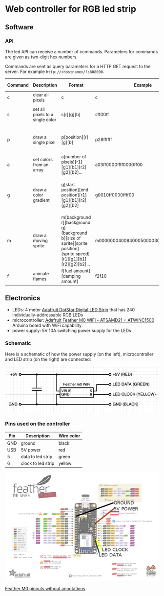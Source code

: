 # Web controller for RGB led strip

## 

## Software

### API

The led API can receive a number of commands. Parameters for commands
are given as two-digit hex numbers.

Commands are sent as query parameters for a HTTP GET request to the
server. For example `http://<hostname>/?s808000`.


| Command | Description | Format | Example | Explanation of example |
|---------|-------------|--------|---------|------------------------|
| c       | clear all pixels | c | c | turns off all pixels |
| s       | set all pixels to a single color | s[r][g][b] | sff00ff | set all pixels to bright magenta |
| p       | draw a single pixel | p[position][r][g][b] | p28ffffff | set pixel number 40 (0x28 in hex) to white |
| a       | set colors from an array | a[number of pixels][r1][g1][b1][r2][g2][b2]... | a03ff0000ffff0000ff00 | set three colors: red, yellow and green |
| g       | draw a color gradient | g[start position][end position][r1][g1][b1][r2][g2][b2] | g0010ff0000ffff00 | draw a 16 pixel gradient from red to yellow at the start of the led strip |
| m       | draw a moving sprite | m[background r][background g][background b][size of sprite][sprite position][sprite speed][r1][g1][b1][r2][g2][b2]... | m000000040084000500003000006000ffffff | animate a white pixel with green fading tail quite slowly slowly on a black background |
| f       | animate flames        | f[fuel amount][damping amount] | f2f10 | 

## Electronics

* LEDs: 4 meter [Adafruit DotStar Digital LED
Strip](https://www.adafruit.com/product/2239?length=4) that has 240
individually-addressable RGB LEDs
* microcontroller: [Adafruit
Feather M0 WiFi - ATSAMD21 +
ATWINC1500](https://www.adafruit.com/product/3010) Arduino board with
WiFi capability.
* power supply: 5V 10A switching power supply for the LEDs

### Schematic

Here is a schematic of how the power supply (on the left),
microcontroller and LED strip (on the right) are connected:

![Schematic of the control circuitry](https://raw.githubusercontent.com/mtreinik/led-strip-controller/main/images/schematic.png)

### Pins used on the controller

| Pin | Description           |Wire color | 
|-----|-----------------------|-----------|
|GND  | ground                | black     |
|USB  | 5V power              | red       |
|5    | data to led strip     | green     |
|6    | clock to led strip    | yellow    |

![Feather M0 annotated with pins in use](https://raw.githubusercontent.com/mtreinik/led-strip-controller/main/images/feather.png)

[Feather M0 pinouts without annotations](https://raw.githubusercontent.com/mtreinik/led-strip-controller/main/images/feather_m0_wifi_pinout_v1.2-1.png)
